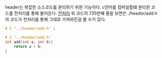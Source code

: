 header는 복잡한 소스코드를 분리하기 위한 기능이다.
c언어를 컴파일할떄 분리한 코드를 전처리를 통해 불러온다.
[전처리](./src/main.i)
위 코드의 735번쨰 줄을 보면은 ./header/add.h의 코드가 전처리를 통해 그대로 가져와진걸 
볼 수가 있다.
```c
# 1 "../header/add.h" 1

# 1 "../header/add.h"
int add(int a, int b){
    return a + b;
}
```